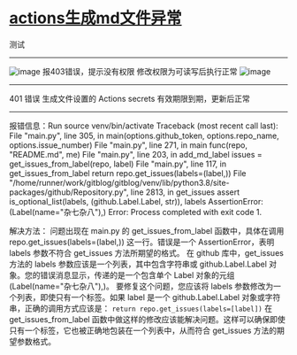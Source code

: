 # [actions生成md文件异常](https://github.com/Smileye-v/gitblog/issues/5)

测试

---

![image](https://user-images.githubusercontent.com/68359161/226306607-2738eea5-f6e4-4ac4-8523-e9915c869aca.png)
报403错误，提示没有权限
修改权限为可读写后执行正常
![image](https://user-images.githubusercontent.com/68359161/226306805-604b747f-525f-44fb-ac11-d43c3d9b1dfc.png)


---

401 错误
生成文件设置的 Actions secrets 有效期限到期，更新后正常

---

报错信息：Run source venv/bin/activate
Traceback (most recent call last):
  File "main.py", line 305, in <module>
    main(options.github_token, options.repo_name, options.issue_number)
  File "main.py", line 271, in main
    func(repo, "README.md", me)
  File "main.py", line 203, in add_md_label
    issues = get_issues_from_label(repo, label)
  File "main.py", line 117, in get_issues_from_label
    return repo.get_issues(labels=(label,))
  File "/home/runner/work/gitblog/gitblog/venv/lib/python3.8/site-packages/github/Repository.py", line 2813, in get_issues
    assert is_optional_list(labels, (github.Label.Label, str)), labels
AssertionError: (Label(name="杂七杂八"),)
Error: Process completed with exit code 1.

解决方法：
 问题出现在 main.py 的 get_issues_from_label 函数中，具体在调用 repo.get_issues(labels=(label,)) 这一行。错误是一个 AssertionError，表明 labels 参数不符合 get_issues 方法所期望的格式。
在 github 库中，get_issues 方法的 labels 参数应该是一个列表，其中包含字符串或 github.Label.Label 对象。您的错误消息显示，传递的是一个包含单个 Label 对象的元组 (Label(name="杂七杂八"),)。
要修复这个问题，您应该将 labels 参数修改为一个列表，即使只有一个标签。如果 label 是一个 github.Label.Label 对象或字符串，正确的调用方式应该是：
`return repo.get_issues(labels=[label])`
在 get_issues_from_label 函数中做这样的修改应该能解决问题。这样可以确保即使只有一个标签，它也被正确地包装在一个列表中，从而符合 get_issues 方法的期望参数格式。